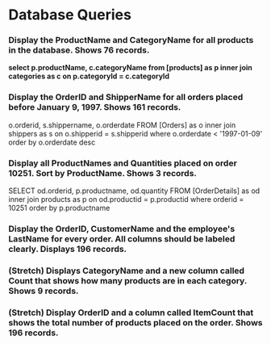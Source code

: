# Database Queries

### Display the ProductName and CategoryName for all products in the database. Shows 76 records.

**select p.productName, c.categoryName from [products] as p inner join categories as c on p.categoryId = c.categoryId**

### Display the OrderID and ShipperName for all orders placed before January 9, 1997. Shows 161 records.

o.orderid, s.shippername, o.orderdate FROM [Orders] as o
inner join shippers as s on o.shipperid = s.shipperid
where o.orderdate < '1997-01-09'
order by o.orderdate desc

### Display all ProductNames and Quantities placed on order 10251. Sort by ProductName. Shows 3 records.

SELECT od.orderid, p.productname, od.quantity FROM [OrderDetails] as od 
inner join products as p on od.productid = p.productid
where orderid = 10251
order by p.productname

### Display the OrderID, CustomerName and the employee's LastName for every order. All columns should be labeled clearly. Displays 196 records.

### (Stretch)  Displays CategoryName and a new column called Count that shows how many products are in each category. Shows 9 records.

### (Stretch) Display OrderID and a  column called ItemCount that shows the total number of products placed on the order. Shows 196 records. 